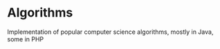 Algorithms
==========

Implementation of popular computer science algorithms, mostly in Java, some in PHP
